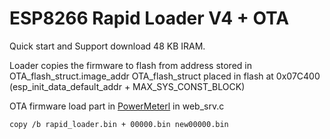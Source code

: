 ﻿# ESP8266 Rapid Loader V4 + OTA
Quick start and Support download 48 KB IRAM.

Loader copies the firmware to flash from address stored in OTA_flash_struct.image_addr
OTA_flash_struct placed in flash at 0x07C400 (esp_init_data_default_addr + MAX_SYS_CONST_BLOCK) 

OTA firmware load part in [PowerMeterl](https://github.com/vad7/PowerMeter.git) in web_srv.c


```
copy /b rapid_loader.bin + 00000.bin new00000.bin    
```

 
